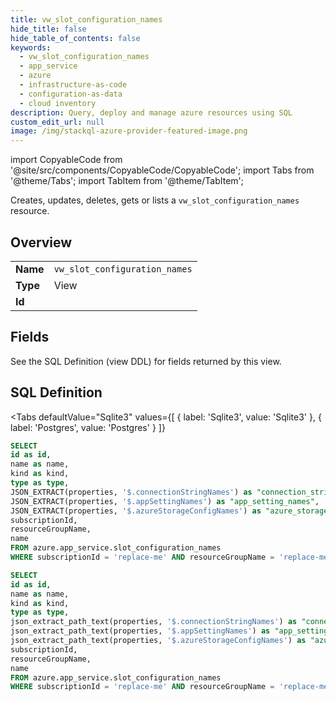 ```yaml
--- 
title: vw_slot_configuration_names
hide_title: false
hide_table_of_contents: false
keywords:
  - vw_slot_configuration_names
  - app_service
  - azure
  - infrastructure-as-code
  - configuration-as-data
  - cloud inventory
description: Query, deploy and manage azure resources using SQL
custom_edit_url: null
image: /img/stackql-azure-provider-featured-image.png
---
```


import CopyableCode from '@site/src/components/CopyableCode/CopyableCode';
import Tabs from '@theme/Tabs';
import TabItem from '@theme/TabItem';

Creates, updates, deletes, gets or lists a <code>vw_slot_configuration_names</code> resource.

## Overview
<table><tbody>
<tr><td><b>Name</b></td><td><code>vw_slot_configuration_names</code></td></tr>
<tr><td><b>Type</b></td><td>View</td></tr>
<tr><td><b>Id</b></td><td><CopyableCode code="azure.app_service.vw_slot_configuration_names" /></td></tr>
</tbody></table>

## Fields

See the SQL Definition (view DDL) for fields returned by this view.

## SQL Definition

<Tabs
defaultValue="Sqlite3"
values={[
{ label: 'Sqlite3', value: 'Sqlite3' },
{ label: 'Postgres', value: 'Postgres' }
]}
>
<TabItem value="Sqlite3">

```sql
SELECT
id as id,
name as name,
kind as kind,
type as type,
JSON_EXTRACT(properties, '$.connectionStringNames') as "connection_string_names",
JSON_EXTRACT(properties, '$.appSettingNames') as "app_setting_names",
JSON_EXTRACT(properties, '$.azureStorageConfigNames') as "azure_storage_config_names",
subscriptionId,
resourceGroupName,
name
FROM azure.app_service.slot_configuration_names
WHERE subscriptionId = 'replace-me' AND resourceGroupName = 'replace-me' AND name = 'replace-me';
```

</TabItem>
<TabItem value="Postgres">

```sql
SELECT
id as id,
name as name,
kind as kind,
type as type,
json_extract_path_text(properties, '$.connectionStringNames') as "connection_string_names",
json_extract_path_text(properties, '$.appSettingNames') as "app_setting_names",
json_extract_path_text(properties, '$.azureStorageConfigNames') as "azure_storage_config_names",
subscriptionId,
resourceGroupName,
name
FROM azure.app_service.slot_configuration_names
WHERE subscriptionId = 'replace-me' AND resourceGroupName = 'replace-me' AND name = 'replace-me';
```

</TabItem>
</Tabs>

